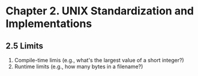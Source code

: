 # Chapter 2. UNIX Standardization and Implementations #

## 2.5 Limits ##

1. Compile-time limis (e.g., what's the largest value of a short integer?)
2. Runtime limits (e.g., how many bytes in a filename?)
